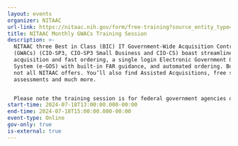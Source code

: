 ```yaml
---
layout: events
organizer: NITAAC
url-link: https://nitaac.nih.gov/form/free-training?source_entity_type=node&source_entity_id=169601#no-back
title: NITAAC Monthly GWACs Training Session
description: >-
  NITAAC three Best in Class (BIC) IT Government-Wide Acquisition Contracts
  (GWACs) (CIO-SP3, CIO-SP3 Small Business and CIO-CS) boast streamlined
  acquisition and fast ordering, a single login Electronic Government Ordering
  System (e-GOS) with built-in FAR guidance, and automated ordering. But that’s
  not all NITAAC offers. You’ll also find Assisted Acquisitions, free scope
  assessments and much more.


  Please note the training session is for federal government agencies only. If you are not a federal government agency and would like to request a training session, please contact NITAAC Support for assistance. All attendees will receive 2 Continuous Learning Points (CLP) for attending this training.
start-time: 2024-07-18T13:00:00.000-00:00
end-time: 2024-07-18T15:00:00.000-00:00
event-type: Online
gov-only: true
is-external: true
---
```


